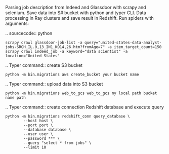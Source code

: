 Parsing job description from Indeed and Glassdoor with scrapy and selenium. Save data into S# bucket with python and typer CLI. Data processing in Ray clusters and save result in Redshift.
Run spiders with arguments:

.. sourcecode:: python

    scrapy crawl glassdoor-job-list -a query="united-states-data-analyst-jobs-SRCH_IL.0,13_IN1_KO14,26.htm?fromAge=7" -a item_target_count=150
    scrapy crawl indeed_job -a keyword="data scientist" -a location="United States"

.. Typer command:: create S3 bucket

    python -m bin.migrations aws create_bucket your bucket name

.. Typer command:: upload data into S3 bucket

    python -m bin.migrations web_to_gcs web_to_gcs my local path bucket name path

.. Typer command:: create connection Redshift database and execute query

    python -m bin.migrations redshift_conn query_database \
            --host host \
            --port port \
            --database database \
            --user user \
            --password *** \
            --query "select * from jobs" \
            --limit 10


    
